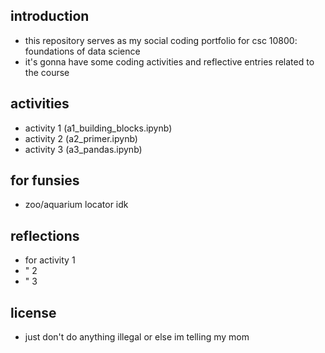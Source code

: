 ## introduction
- this repository serves as my social coding 
portfolio for csc 10800: foundations of 
data science
- it's gonna have some coding 
activities and reflective entries related
to the course

## activities
- activity 1 (a1_building_blocks.ipynb)
- activity 2 (a2_primer.ipynb)
- activity 3 (a3_pandas.ipynb)

## for funsies
- zoo/aquarium locator idk

## reflections
- for activity 1
- " 2
- " 3

## license
- just don't do anything illegal or else im telling my mom

